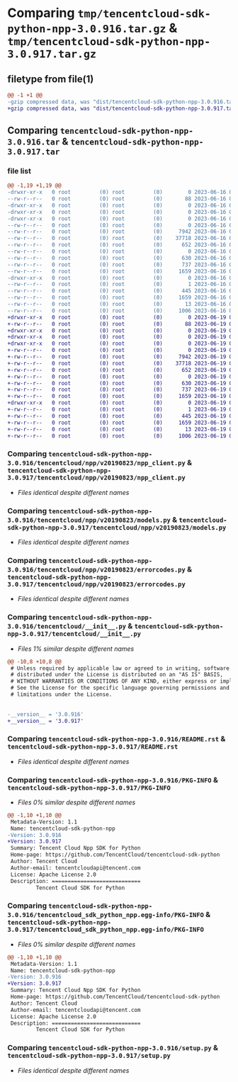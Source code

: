 # Comparing `tmp/tencentcloud-sdk-python-npp-3.0.916.tar.gz` & `tmp/tencentcloud-sdk-python-npp-3.0.917.tar.gz`

## filetype from file(1)

```diff
@@ -1 +1 @@
-gzip compressed data, was "dist/tencentcloud-sdk-python-npp-3.0.916.tar", last modified: Fri Jun 16 00:38:25 2023, max compression
+gzip compressed data, was "dist/tencentcloud-sdk-python-npp-3.0.917.tar", last modified: Mon Jun 19 00:30:07 2023, max compression
```

## Comparing `tencentcloud-sdk-python-npp-3.0.916.tar` & `tencentcloud-sdk-python-npp-3.0.917.tar`

### file list

```diff
@@ -1,19 +1,19 @@
-drwxr-xr-x   0 root         (0) root         (0)        0 2023-06-16 00:38:25.000000 tencentcloud-sdk-python-npp-3.0.916/
--rw-r--r--   0 root         (0) root         (0)       88 2023-06-16 00:38:25.000000 tencentcloud-sdk-python-npp-3.0.916/setup.cfg
-drwxr-xr-x   0 root         (0) root         (0)        0 2023-06-16 00:38:25.000000 tencentcloud-sdk-python-npp-3.0.916/tencentcloud/
-drwxr-xr-x   0 root         (0) root         (0)        0 2023-06-16 00:38:25.000000 tencentcloud-sdk-python-npp-3.0.916/tencentcloud/npp/
-drwxr-xr-x   0 root         (0) root         (0)        0 2023-06-16 00:38:25.000000 tencentcloud-sdk-python-npp-3.0.916/tencentcloud/npp/v20190823/
--rw-r--r--   0 root         (0) root         (0)        0 2023-06-16 00:38:25.000000 tencentcloud-sdk-python-npp-3.0.916/tencentcloud/npp/v20190823/__init__.py
--rw-r--r--   0 root         (0) root         (0)     7942 2023-06-16 00:38:25.000000 tencentcloud-sdk-python-npp-3.0.916/tencentcloud/npp/v20190823/npp_client.py
--rw-r--r--   0 root         (0) root         (0)    37718 2023-06-16 00:38:25.000000 tencentcloud-sdk-python-npp-3.0.916/tencentcloud/npp/v20190823/models.py
--rw-r--r--   0 root         (0) root         (0)      652 2023-06-16 00:38:25.000000 tencentcloud-sdk-python-npp-3.0.916/tencentcloud/npp/v20190823/errorcodes.py
--rw-r--r--   0 root         (0) root         (0)        0 2023-06-16 00:38:25.000000 tencentcloud-sdk-python-npp-3.0.916/tencentcloud/npp/__init__.py
--rw-r--r--   0 root         (0) root         (0)      630 2023-06-16 00:38:25.000000 tencentcloud-sdk-python-npp-3.0.916/tencentcloud/__init__.py
--rw-r--r--   0 root         (0) root         (0)      737 2023-06-16 00:38:25.000000 tencentcloud-sdk-python-npp-3.0.916/README.rst
--rw-r--r--   0 root         (0) root         (0)     1659 2023-06-16 00:38:25.000000 tencentcloud-sdk-python-npp-3.0.916/PKG-INFO
-drwxr-xr-x   0 root         (0) root         (0)        0 2023-06-16 00:38:25.000000 tencentcloud-sdk-python-npp-3.0.916/tencentcloud_sdk_python_npp.egg-info/
--rw-r--r--   0 root         (0) root         (0)        1 2023-06-16 00:38:25.000000 tencentcloud-sdk-python-npp-3.0.916/tencentcloud_sdk_python_npp.egg-info/dependency_links.txt
--rw-r--r--   0 root         (0) root         (0)      445 2023-06-16 00:38:25.000000 tencentcloud-sdk-python-npp-3.0.916/tencentcloud_sdk_python_npp.egg-info/SOURCES.txt
--rw-r--r--   0 root         (0) root         (0)     1659 2023-06-16 00:38:25.000000 tencentcloud-sdk-python-npp-3.0.916/tencentcloud_sdk_python_npp.egg-info/PKG-INFO
--rw-r--r--   0 root         (0) root         (0)       13 2023-06-16 00:38:25.000000 tencentcloud-sdk-python-npp-3.0.916/tencentcloud_sdk_python_npp.egg-info/top_level.txt
--rw-r--r--   0 root         (0) root         (0)     1006 2023-06-16 00:38:25.000000 tencentcloud-sdk-python-npp-3.0.916/setup.py
+drwxr-xr-x   0 root         (0) root         (0)        0 2023-06-19 00:30:07.000000 tencentcloud-sdk-python-npp-3.0.917/
+-rw-r--r--   0 root         (0) root         (0)       88 2023-06-19 00:30:07.000000 tencentcloud-sdk-python-npp-3.0.917/setup.cfg
+drwxr-xr-x   0 root         (0) root         (0)        0 2023-06-19 00:30:07.000000 tencentcloud-sdk-python-npp-3.0.917/tencentcloud/
+drwxr-xr-x   0 root         (0) root         (0)        0 2023-06-19 00:30:07.000000 tencentcloud-sdk-python-npp-3.0.917/tencentcloud/npp/
+drwxr-xr-x   0 root         (0) root         (0)        0 2023-06-19 00:30:07.000000 tencentcloud-sdk-python-npp-3.0.917/tencentcloud/npp/v20190823/
+-rw-r--r--   0 root         (0) root         (0)        0 2023-06-19 00:30:07.000000 tencentcloud-sdk-python-npp-3.0.917/tencentcloud/npp/v20190823/__init__.py
+-rw-r--r--   0 root         (0) root         (0)     7942 2023-06-19 00:30:07.000000 tencentcloud-sdk-python-npp-3.0.917/tencentcloud/npp/v20190823/npp_client.py
+-rw-r--r--   0 root         (0) root         (0)    37718 2023-06-19 00:30:07.000000 tencentcloud-sdk-python-npp-3.0.917/tencentcloud/npp/v20190823/models.py
+-rw-r--r--   0 root         (0) root         (0)      652 2023-06-19 00:30:07.000000 tencentcloud-sdk-python-npp-3.0.917/tencentcloud/npp/v20190823/errorcodes.py
+-rw-r--r--   0 root         (0) root         (0)        0 2023-06-19 00:30:07.000000 tencentcloud-sdk-python-npp-3.0.917/tencentcloud/npp/__init__.py
+-rw-r--r--   0 root         (0) root         (0)      630 2023-06-19 00:30:07.000000 tencentcloud-sdk-python-npp-3.0.917/tencentcloud/__init__.py
+-rw-r--r--   0 root         (0) root         (0)      737 2023-06-19 00:30:07.000000 tencentcloud-sdk-python-npp-3.0.917/README.rst
+-rw-r--r--   0 root         (0) root         (0)     1659 2023-06-19 00:30:07.000000 tencentcloud-sdk-python-npp-3.0.917/PKG-INFO
+drwxr-xr-x   0 root         (0) root         (0)        0 2023-06-19 00:30:07.000000 tencentcloud-sdk-python-npp-3.0.917/tencentcloud_sdk_python_npp.egg-info/
+-rw-r--r--   0 root         (0) root         (0)        1 2023-06-19 00:30:07.000000 tencentcloud-sdk-python-npp-3.0.917/tencentcloud_sdk_python_npp.egg-info/dependency_links.txt
+-rw-r--r--   0 root         (0) root         (0)      445 2023-06-19 00:30:07.000000 tencentcloud-sdk-python-npp-3.0.917/tencentcloud_sdk_python_npp.egg-info/SOURCES.txt
+-rw-r--r--   0 root         (0) root         (0)     1659 2023-06-19 00:30:07.000000 tencentcloud-sdk-python-npp-3.0.917/tencentcloud_sdk_python_npp.egg-info/PKG-INFO
+-rw-r--r--   0 root         (0) root         (0)       13 2023-06-19 00:30:07.000000 tencentcloud-sdk-python-npp-3.0.917/tencentcloud_sdk_python_npp.egg-info/top_level.txt
+-rw-r--r--   0 root         (0) root         (0)     1006 2023-06-19 00:30:07.000000 tencentcloud-sdk-python-npp-3.0.917/setup.py
```

### Comparing `tencentcloud-sdk-python-npp-3.0.916/tencentcloud/npp/v20190823/npp_client.py` & `tencentcloud-sdk-python-npp-3.0.917/tencentcloud/npp/v20190823/npp_client.py`

 * *Files identical despite different names*

### Comparing `tencentcloud-sdk-python-npp-3.0.916/tencentcloud/npp/v20190823/models.py` & `tencentcloud-sdk-python-npp-3.0.917/tencentcloud/npp/v20190823/models.py`

 * *Files identical despite different names*

### Comparing `tencentcloud-sdk-python-npp-3.0.916/tencentcloud/npp/v20190823/errorcodes.py` & `tencentcloud-sdk-python-npp-3.0.917/tencentcloud/npp/v20190823/errorcodes.py`

 * *Files identical despite different names*

### Comparing `tencentcloud-sdk-python-npp-3.0.916/tencentcloud/__init__.py` & `tencentcloud-sdk-python-npp-3.0.917/tencentcloud/__init__.py`

 * *Files 1% similar despite different names*

```diff
@@ -10,8 +10,8 @@
 # Unless required by applicable law or agreed to in writing, software
 # distributed under the License is distributed on an "AS IS" BASIS,
 # WITHOUT WARRANTIES OR CONDITIONS OF ANY KIND, either express or implied.
 # See the License for the specific language governing permissions and
 # limitations under the License.
 
 
-__version__ = '3.0.916'
+__version__ = '3.0.917'
```

### Comparing `tencentcloud-sdk-python-npp-3.0.916/README.rst` & `tencentcloud-sdk-python-npp-3.0.917/README.rst`

 * *Files identical despite different names*

### Comparing `tencentcloud-sdk-python-npp-3.0.916/PKG-INFO` & `tencentcloud-sdk-python-npp-3.0.917/PKG-INFO`

 * *Files 0% similar despite different names*

```diff
@@ -1,10 +1,10 @@
 Metadata-Version: 1.1
 Name: tencentcloud-sdk-python-npp
-Version: 3.0.916
+Version: 3.0.917
 Summary: Tencent Cloud Npp SDK for Python
 Home-page: https://github.com/TencentCloud/tencentcloud-sdk-python
 Author: Tencent Cloud
 Author-email: tencentcloudapi@tencent.com
 License: Apache License 2.0
 Description: ============================
         Tencent Cloud SDK for Python
```

### Comparing `tencentcloud-sdk-python-npp-3.0.916/tencentcloud_sdk_python_npp.egg-info/PKG-INFO` & `tencentcloud-sdk-python-npp-3.0.917/tencentcloud_sdk_python_npp.egg-info/PKG-INFO`

 * *Files 0% similar despite different names*

```diff
@@ -1,10 +1,10 @@
 Metadata-Version: 1.1
 Name: tencentcloud-sdk-python-npp
-Version: 3.0.916
+Version: 3.0.917
 Summary: Tencent Cloud Npp SDK for Python
 Home-page: https://github.com/TencentCloud/tencentcloud-sdk-python
 Author: Tencent Cloud
 Author-email: tencentcloudapi@tencent.com
 License: Apache License 2.0
 Description: ============================
         Tencent Cloud SDK for Python
```

### Comparing `tencentcloud-sdk-python-npp-3.0.916/setup.py` & `tencentcloud-sdk-python-npp-3.0.917/setup.py`

 * *Files identical despite different names*

